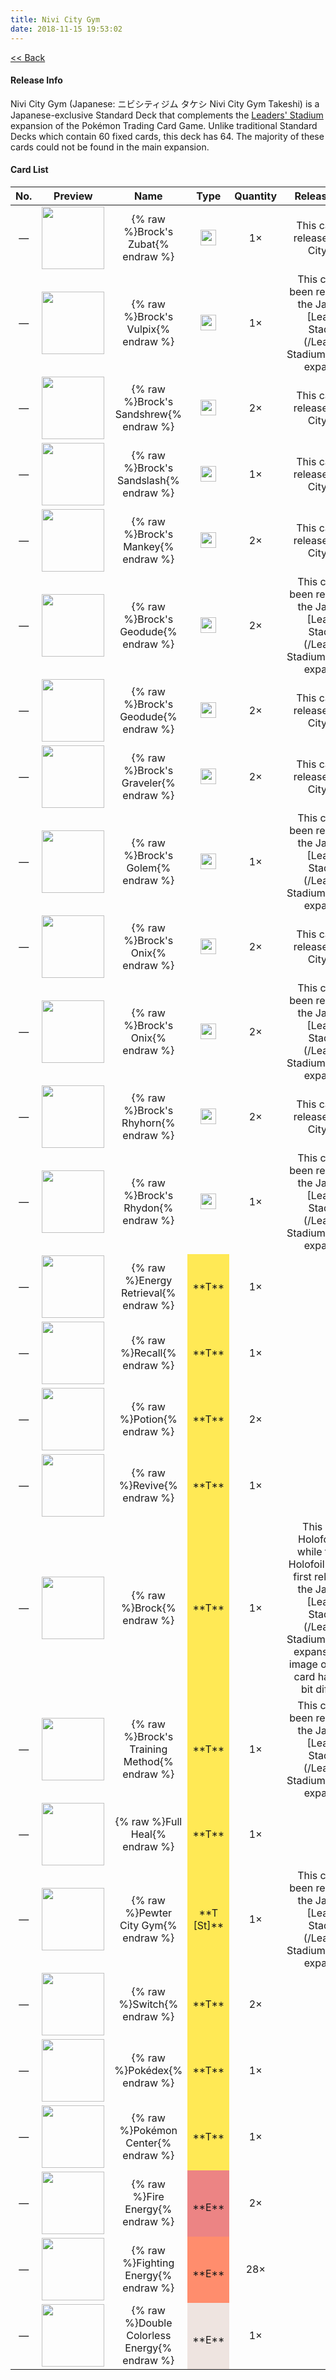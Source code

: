 ```yaml
---
title: Nivi City Gym
date: 2018-11-15 19:53:02
---
```

[<< Back](/)
#### Release Info
Nivi City Gym (Japanese: ニビシティジム タケシ Nivi City Gym Takeshi) is a Japanese-exclusive Standard Deck that complements the [Leaders' Stadium](/Leaders-Stadium) expansion of the Pokémon Trading Card Game. Unlike traditional Standard Decks which contain 60 fixed cards, this deck has 64. The majority of these cards could not be found in the main expansion.

#### Card List
<table>
	<thead>
		<tr>
			<th style="width: 28px">No.</th>
			<th style="width: 55px">Preview</th>
			<th style="width: 180px">Name</th>
			<th style="width: 36px">Type</th>
			<th style="width: 60px">Quantity</th>
			<th>Release Notes</th>
		</tr>
	</thead>
	<tbody style="text-align: center">
		<tr id="inner1">
			<td>—</td>
			<td><img src="" height="100px"/></td>
			<td>{% raw %}Brock's Zubat{% endraw %}</td>
			<td><img src="https://cdn.bulbagarden.net/upload/2/2e/Grass-attack.png" height="25px" class="nofancybox"/></td>
			<td>1×</td>
			<td>This card only released in Nivi City Gym</td>
		</tr>
		<tr id="inner2">
			<td>—</td>
			<td><img src="" height="100px"/></td>
			<td>{% raw %}Brock's Vulpix{% endraw %}</td>
			<td><img src="https://cdn.bulbagarden.net/upload/a/ad/Fire-attack.png" height="25px" class="nofancybox"/></td>
			<td>1×</td>
			<td>This card had been reprinted in the Japanese [Leaders' Stadium](/Leaders-Stadium#inner17) expansion.</td>
		</tr>
		<tr id="inner3">
			<td>—</td>
			<td><img src="" height="100px"/></td>
			<td>{% raw %}Brock's Sandshrew{% endraw %}</td>
			<td><img src="https://cdn.bulbagarden.net/upload/4/48/Fighting-attack.png" height="25px" class="nofancybox"/></td>
			<td>2×</td>
			<td>This card only released in Nivi City Gym</td>
		</tr>
		<tr id="inner4">
			<td>—</td>
			<td><img src="" height="100px"/></td>
			<td>{% raw %}Brock's Sandslash{% endraw %}</td>
			<td><img src="https://cdn.bulbagarden.net/upload/4/48/Fighting-attack.png" height="25px" class="nofancybox"/></td>
			<td>1×</td>
			<td>This card only released in Nivi City Gym</td>
		</tr>
		<tr id="inner5">
			<td>—</td>
			<td><img src="" height="100px"/></td>
			<td>{% raw %}Brock's Mankey{% endraw %}</td>
			<td><img src="https://cdn.bulbagarden.net/upload/4/48/Fighting-attack.png" height="25px" class="nofancybox"/></td>
			<td>2×</td>
			<td>This card only released in Nivi City Gym</td>
		</tr>
		<tr id="inner6">
			<td>—</td>
			<td><img src="" height="100px"/></td>
			<td>{% raw %}Brock's Geodude{% endraw %}</td>
			<td><img src="https://cdn.bulbagarden.net/upload/4/48/Fighting-attack.png" height="25px" class="nofancybox"/></td>
			<td>2×</td>
			<td>This card had been reprinted in the Japanese [Leaders' Stadium](/Leaders-Stadium#inner46) expansion.</td>
		</tr>
		<tr id="inner7">
			<td>—</td>
			<td><img src="" height="100px"/></td>
			<td>{% raw %}Brock's Geodude{% endraw %}</td>
			<td><img src="https://cdn.bulbagarden.net/upload/4/48/Fighting-attack.png" height="25px" class="nofancybox"/></td>
			<td>2×</td>
			<td>This card only released in Nivi City Gym</td>
		</tr>
		<tr id="inner8">
			<td>—</td>
			<td><img src="" height="100px"/></td>
			<td>{% raw %}Brock's Graveler{% endraw %}</td>
			<td><img src="https://cdn.bulbagarden.net/upload/4/48/Fighting-attack.png" height="25px" class="nofancybox"/></td>
			<td>2×</td>
			<td>This card only released in Nivi City Gym</td>
		</tr>
		<tr id="inner9">
			<td>—</td>
			<td><img src="" height="100px"/></td>
			<td>{% raw %}Brock's Golem{% endraw %}</td>
			<td><img src="https://cdn.bulbagarden.net/upload/4/48/Fighting-attack.png" height="25px" class="nofancybox"/></td>
			<td>1×</td>
			<td>This card had been reprinted in the Japanese [Leaders' Stadium](/Leaders-Stadium#inner53) expansion.</td>
		</tr>
		<tr id="inner10">
			<td>—</td>
			<td><img src="" height="100px"/></td>
			<td>{% raw %}Brock's Onix{% endraw %}</td>
			<td><img src="https://cdn.bulbagarden.net/upload/4/48/Fighting-attack.png" height="25px" class="nofancybox"/></td>
			<td>2×</td>
			<td>This card only released in Nivi City Gym</td>
		</tr>
		<tr id="inner11">
			<td>—</td>
			<td><img src="" height="100px"/></td>
			<td>{% raw %}Brock's Onix{% endraw %}</td>
			<td><img src="https://cdn.bulbagarden.net/upload/4/48/Fighting-attack.png" height="25px" class="nofancybox"/></td>
			<td>2×</td>
			<td>This card had been reprinted in the Japanese [Leaders' Stadium](/Leaders-Stadium#inner48) expansion.</td>
		</tr>
		<tr id="inner12">
			<td>—</td>
			<td><img src="" height="100px"/></td>
			<td>{% raw %}Brock's Rhyhorn{% endraw %}</td>
			<td><img src="https://cdn.bulbagarden.net/upload/4/48/Fighting-attack.png" height="25px" class="nofancybox"/></td>
			<td>2×</td>
			<td>This card only released in Nivi City Gym</td>
		</tr>
		<tr id="inner13">
			<td>—</td>
			<td><img src="" height="100px"/></td>
			<td>{% raw %}Brock's Rhydon{% endraw %}</td>
			<td><img src="https://cdn.bulbagarden.net/upload/4/48/Fighting-attack.png" height="25px" class="nofancybox"/></td>
			<td>1×</td>
			<td>This card had been reprinted in the Japanese [Leaders' Stadium](/Leaders-Stadium#inner55) expansion.</td>
		</tr>
		<tr id="inner14">
			<td>—</td>
			<td><img src="" height="100px"/></td>
			<td>{% raw %}Energy Retrieval{% endraw %}</td>
			<td style="background:#FFE955;">**T**</td>
			<td>1×</td>
			<td></td>
		</tr>
		<tr id="inner15">
			<td>—</td>
			<td><img src="" height="100px"/></td>
			<td>{% raw %}Recall{% endraw %}</td>
			<td style="background:#FFE955;">**T**</td>
			<td>1×</td>
			<td></td>
		</tr>
		<tr id="inner16">
			<td>—</td>
			<td><img src="" height="100px"/></td>
			<td>{% raw %}Potion{% endraw %}</td>
			<td style="background:#FFE955;">**T**</td>
			<td>2×</td>
			<td></td>
		</tr>
		<tr id="inner17">
			<td>—</td>
			<td><img src="" height="100px"/></td>
			<td>{% raw %}Revive{% endraw %}</td>
			<td style="background:#FFE955;">**T**</td>
			<td>1×</td>
			<td></td>
		</tr>
		<tr id="inner18">
			<td>—</td>
			<td><img src="" height="100px"/></td>
			<td>{% raw %}Brock{% endraw %}</td>
			<td style="background:#FFE955;">**T**</td>
			<td>1×</td>
			<td>This card is Holofoil print, while the Non Holofoil print was first released in the Japanese [Leaders' Stadium](/Leaders-Stadium#inner89) expansion. The image of this two card has a little bit different.</td>
		</tr>
		<tr id="inner19">
			<td>—</td>
			<td><img src="" height="100px"/></td>
			<td>{% raw %}Brock's Training Method{% endraw %}</td>
			<td style="background:#FFE955;">**T**</td>
			<td>1×</td>
			<td>This card had been reprinted in the Japanese [Leaders' Stadium](/Leaders-Stadium#inner77) expansion.</td>
		</tr>
		<tr id="inner20">
			<td>—</td>
			<td><img src="" height="100px"/></td>
			<td>{% raw %}Full Heal{% endraw %}</td>
			<td style="background:#FFE955;">**T**</td>
			<td>1×</td>
			<td></td>
		</tr>
		<tr id="inner21">
			<td>—</td>
			<td><img src="" height="100px"/></td>
			<td>{% raw %}Pewter City Gym{% endraw %}</td>
			<td style="background:#FFE955;">**T [St]**</td>
			<td>1×</td>
			<td>This card had been reprinted in the Japanese [Leaders' Stadium](/Leaders-Stadium#inner79) expansion.</td>
		</tr>
		<tr id="inner22">
			<td>—</td>
			<td><img src="" height="100px"/></td>
			<td>{% raw %}Switch{% endraw %}</td>
			<td style="background:#FFE955;">**T**</td>
			<td>2×</td>
			<td></td>
		</tr>
		<tr id="inner23">
			<td>—</td>
			<td><img src="" height="100px"/></td>
			<td>{% raw %}Pokédex{% endraw %}</td>
			<td style="background:#FFE955;">**T**</td>
			<td>1×</td>
			<td></td>
		</tr>
		<tr id="inner24">
			<td>—</td>
			<td><img src="" height="100px"/></td>
			<td>{% raw %}Pokémon Center{% endraw %}</td>
			<td style="background:#FFE955;">**T**</td>
			<td>1×</td>
			<td></td>
		</tr>
		<tr id="inner25">
			<td>—</td>
			<td><img src="" height="100px"/></td>
			<td>{% raw %}Fire Energy{% endraw %}</td>
			<td style="background:#EC8484;"><img src="https://cdn.bulbagarden.net/upload/a/ad/Fire-attack.png" height="15px" class="nofancybox"/> **E**</td>
			<td>2×</td>
			<td></td>
		</tr>
		<tr id="inner26">
			<td>—</td>
			<td><img src="" height="100px"/></td>
			<td>{% raw %}Fighting Energy{% endraw %}</td>
			<td style="background:#FF8D6D;"><img src="https://cdn.bulbagarden.net/upload/0/04/Lightning-attack.png" height="15px" class="nofancybox"/> **E**</td>
			<td>28×</td>
			<td></td>
		</tr>
		<tr id="inner27">
			<td>—</td>
			<td><img src="" height="100px"/></td>
			<td>{% raw %}Double Colorless Energy{% endraw %}</td>
			<td style="background:#EEE4E0;"><img src="https://cdn.bulbagarden.net/upload/1/1d/Colorless-attack.png" height="15px" class="nofancybox"/> **E**</td>
			<td>1×</td>
			<td></td>
		</tr>
	</tbody>
</table>